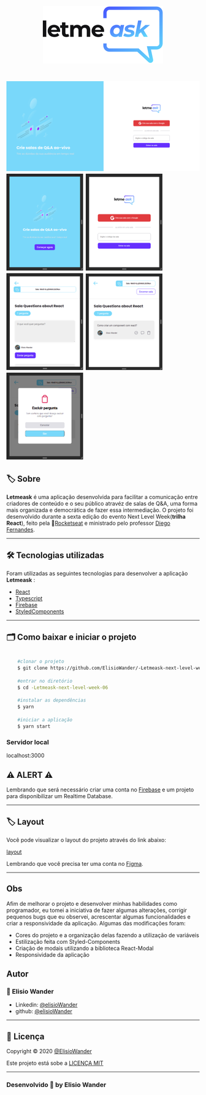 <h1 align="center">
    <img src="./src/assets/images/logo.svg">
</h1>


<h1 align="">
    <img src="./src/assets/images/readme-images/nlw-home-image.png" width="800px">
    <img src="./src/assets/images/readme-images/nlw-mobile-home-image.png" width="200px">
    <img src="./src/assets/images/readme-images/nlw-signIn-mobile-image.png" width="200px">
    <img src="./src/assets/images/readme-images/nlw-room-mobile-image.png" width="200px">
    <img src="./src/assets/images/readme-images/nlw-admin-room-mobile-image.png" width="200px">
    <img src="./src/assets/images/readme-images/nlw-delete-modal-mobile-image.png" width="200px">
</h1>

## 🏷️ Sobre 
**Letmeask** é uma aplicação desenvolvida para facilitar a comunicação entre criadores de conteúdo e o seu público atravéz de salas de Q&A, uma forma mais organizada e democrática de fazer essa intermediação. O projeto foi desenvolvido durante a sexta edição do evento Next Level Week(**trilha React**), feito pela 🚀[Rocketseat](https://rocketseat.com.br/) e ministrado pelo professor [Diego Fernandes](https://github.com/diego3g).

---

## 🛠️ Tecnologias utilizadas
Foram utilizadas as seguintes tecnologias para desenvolver a aplicação **Letmeask** :

- [React](https://reactjs.org/)
- [Typescript](https://www.typescriptlang.org/)
- [Firebase](https://firebase.google.com/)
- [StyledComponents](https://styled-components.com/)

---

## 🗂️ Como baixar e iniciar o projeto 

```bash

    #clonar o projeto
    $ git clone https://github.com/ElisioWander/-Letmeask-next-level-week-06.git

    #entrar no diretório
    $ cd -Letmeask-next-level-week-06

    #instalar as dependências
    $ yarn

    #iniciar a aplicação
    $ yarn start
```
### Servidor local
localhost:3000

## ⚠️ ALERT ⚠️
Lembrando que será necessário criar uma conta no [Firebase](https://console.firebase.google.com/) e um projeto para disponibilizar um Realtime Database.

---

## 🏷️ Layout 
Você pode visualizar o layout do projeto através do link abaixo:

[layout](https://www.figma.com/file/u0BQK8rCf2KgzcukdRRCWh/Letmeask/duplicate?node-id=0%3A1)

Lembrando que você precisa ter uma conta no [Figma](https://www.figma.com/).

---

## Obs

Afim de melhorar o projeto e desenvolver minhas habilidades como programador, eu tomei a iniciativa de fazer algumas alterações, corrigir pequenos bugs que eu observei, acrescentar algumas funcionalidades e criar a responsividade da aplicação. Algumas das modificações foram:

- Cores do projeto e a organização delas fazendo a utilização de variáveis
- Estilização feita com Styled-Components
- Criação de modais utilizando a biblioteca React-Modal
- Responsividade da aplicação

## Autor
### 👤 Elisio Wander

- Linkedin: [@elisioWander](https://www.linkedin.com/in/elisio-wander-b88b69136/)
- github: [@elisioWander](https://github.com/ElisioWander)

---
## 📝 Licença
Copyright © 2020 [@ElisioWander](https://github.com/ElisioWander/-Letmeask-next-level-week-06/blob/master/LICENSE)

Este projeto está sobe a [LICENÇA MIT](https://opensource.org/licenses/MIT)

---

### Desenvolvido 💜 by Elisio Wander

